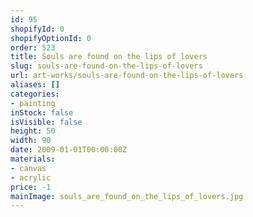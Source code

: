 ```yaml
---
id: 95
shopifyId: 0
shopifyOptionId: 0
order: 523
title: Souls are found on the lips of lovers
slug: souls-are-found-on-the-lips-of-lovers
url: art-works/souls-are-found-on-the-lips-of-lovers
aliases: []
categories:
- painting
inStock: false
isVisible: false
height: 50
width: 90
date: 2009-01-01T00:00:00Z
materials:
- canvas
- acrylic
price: -1
mainImage: souls_are_found_on_the_lips_of_lovers.jpg
---
```

